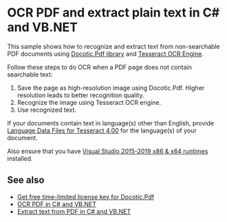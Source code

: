 # OCR PDF and extract plain text in C# and VB.NET
This sample shows how to recognize and extract text from non-searchable PDF documents using [Docotic.Pdf library](https://bitmiracle.com/pdf-library/) and [Tesseract OCR Engine](https://github.com/charlesw/tesseract).

Follow these steps to do OCR when a PDF page does not contain searchable text:
1. Save the page as high-resolution image using Docotic.Pdf. Higher resolution leads to better recognition quality.
2. Recognize the image using Tesseract OCR engine. 
3. Use recognized text.

If your documents contain text in language(s) other than English, provide [Language Data Files for Tesseract 4.00](https://github.com/tesseract-ocr/tessdata/tree/4.0.0) for the language(s) of your document.

Also ensure that you have [Visual Studio 2015-2019 x86 & x64 runtimes](https://support.microsoft.com/en-us/help/2977003/the-latest-supported-visual-c-downloads) installed.

## See also
* [Get free time-limited license key for Docotic.Pdf](https://bitmiracle.com/pdf-library/download)
* [OCR PDF in C# and VB.NET](https://bitmiracle.com/blog/ocr-pdf-in-net)
* [Extract text from PDF in C# and VB.NET](https://bitmiracle.com/pdf-library/pdf-text/extract)